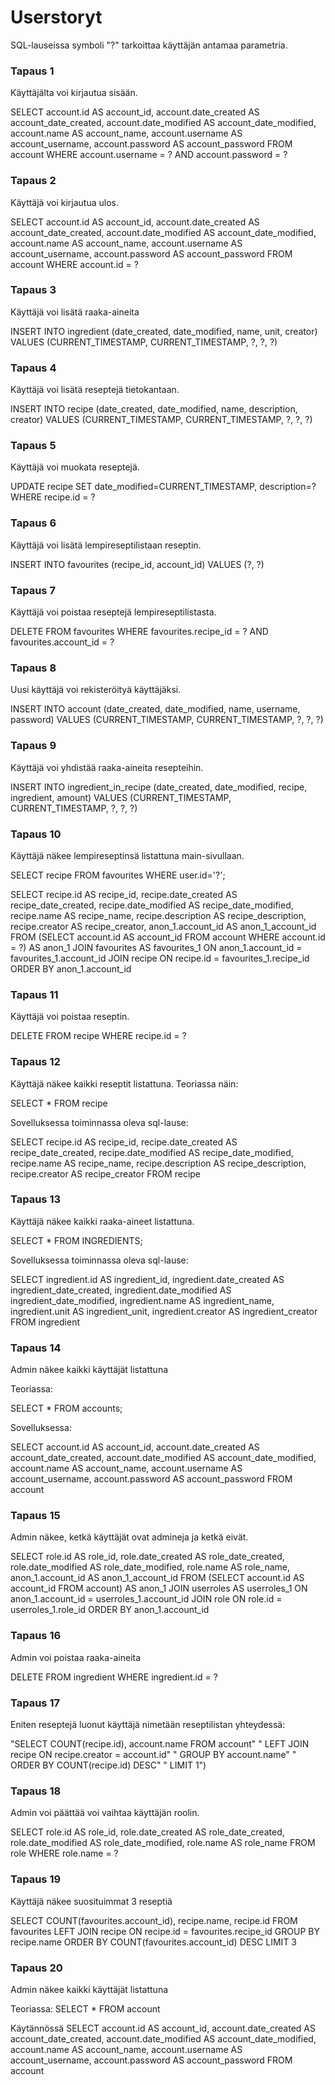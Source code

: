 # Userstoryt

SQL-lauseissa symboli "?" tarkoittaa käyttäjän antamaa parametria.


### Tapaus 1
Käyttäjälta voi kirjautua sisään. 

SELECT account.id AS account_id, account.date_created AS account_date_created, account.date_modified AS account_date_modified, account.name AS account_name, account.username AS account_username, account.password AS account_password 
FROM account 
WHERE account.username = ? AND account.password = ?


### Tapaus 2
Käyttäjä voi kirjautua ulos. 

SELECT account.id AS account_id, account.date_created AS account_date_created, account.date_modified AS account_date_modified, account.name AS account_name, account.username AS account_username, account.password AS account_password 
FROM account 
WHERE account.id = ?


### Tapaus 3
Käyttäjä voi lisätä raaka-aineita

INSERT INTO ingredient (date_created, date_modified, name, unit, creator) VALUES (CURRENT_TIMESTAMP, CURRENT_TIMESTAMP, ?, ?, ?)


### Tapaus 4
Käyttäjä voi lisätä reseptejä tietokantaan.

INSERT INTO recipe (date_created, date_modified, name, description, creator) VALUES (CURRENT_TIMESTAMP, CURRENT_TIMESTAMP, ?, ?, ?)

### Tapaus 5
Käyttäjä voi muokata reseptejä.

UPDATE recipe SET date_modified=CURRENT_TIMESTAMP, description=? WHERE recipe.id = ?


### Tapaus 6

Käyttäjä voi lisätä lempireseptilistaan reseptin. 

INSERT INTO favourites (recipe_id, account_id) VALUES (?, ?)


### Tapaus 7

Käyttäjä voi poistaa reseptejä lempireseptilistasta.

DELETE FROM favourites WHERE favourites.recipe_id = ? AND favourites.account_id = ?


### Tapaus 8

Uusi käyttäjä voi rekisteröityä käyttäjäksi.

INSERT INTO account (date_created, date_modified, name, username, password) VALUES (CURRENT_TIMESTAMP, CURRENT_TIMESTAMP, ?, ?, ?)


### Tapaus 9

Käyttäjä voi yhdistää raaka-aineita resepteihin.

INSERT INTO ingredient_in_recipe (date_created, date_modified, recipe, ingredient, amount) VALUES (CURRENT_TIMESTAMP, CURRENT_TIMESTAMP, ?, ?, ?)


### Tapaus 10

Käyttäjä näkee lempireseptinsä listattuna main-sivullaan.

SELECT recipe FROM favourites WHERE user.id='?';

SELECT recipe.id AS recipe_id, recipe.date_created AS recipe_date_created, recipe.date_modified AS recipe_date_modified, recipe.name AS recipe_name, recipe.description AS recipe_description, recipe.creator AS recipe_creator, anon_1.account_id AS anon_1_account_id 
FROM (SELECT account.id AS account_id 
FROM account 
WHERE account.id = ?) AS anon_1 JOIN favourites AS favourites_1 ON anon_1.account_id = favourites_1.account_id JOIN recipe ON recipe.id = favourites_1.recipe_id ORDER BY anon_1.account_id


### Tapaus 11

Käyttäjä voi poistaa reseptin.

DELETE FROM recipe WHERE recipe.id = ?


### Tapaus 12

Käyttäjä näkee kaikki reseptit listattuna.
Teoriassa näin: 

SELECT * FROM recipe


Sovelluksessa toiminnassa oleva sql-lause: 

SELECT recipe.id AS recipe_id, recipe.date_created AS recipe_date_created, recipe.date_modified AS recipe_date_modified, recipe.name AS recipe_name, recipe.description AS recipe_description, recipe.creator AS recipe_creator 
FROM recipe


### Tapaus 13

Käyttäjä näkee kaikki raaka-aineet listattuna.

SELECT * FROM INGREDIENTS;


Sovelluksessa toiminnassa oleva sql-lause:

SELECT ingredient.id AS ingredient_id, ingredient.date_created AS ingredient_date_created, ingredient.date_modified AS ingredient_date_modified, ingredient.name AS ingredient_name, ingredient.unit AS ingredient_unit, ingredient.creator AS ingredient_creator 
FROM ingredient



### Tapaus 14

Admin näkee kaikki käyttäjät listattuna

Teoriassa:

SELECT * FROM accounts;

Sovelluksessa:

SELECT account.id AS account_id, account.date_created AS account_date_created, account.date_modified AS account_date_modified, account.name AS account_name, account.username AS account_username, account.password AS account_password 
FROM account


### Tapaus 15

Admin näkee, ketkä käyttäjät ovat admineja ja ketkä eivät.

SELECT role.id AS role_id, role.date_created AS role_date_created, role.date_modified AS role_date_modified, role.name AS role_name, anon_1.account_id AS anon_1_account_id 
FROM (SELECT account.id AS account_id 
FROM account) AS anon_1 JOIN userroles AS userroles_1 ON anon_1.account_id = userroles_1.account_id JOIN role ON role.id = userroles_1.role_id ORDER BY anon_1.account_id


### Tapaus 16

Admin voi poistaa raaka-aineita

DELETE FROM ingredient WHERE ingredient.id = ?

### Tapaus 17

Eniten reseptejä luonut käyttäjä nimetään reseptilistan yhteydessä:

"SELECT COUNT(recipe.id), account.name FROM account"
                     " LEFT JOIN recipe ON recipe.creator = account.id"
                     " GROUP BY account.name"
                     " ORDER BY COUNT(recipe.id) DESC"
                     " LIMIT 1")


### Tapaus 18

Admin voi päättää voi vaihtaa käyttäjän roolin.

SELECT role.id AS role_id, role.date_created AS role_date_created, role.date_modified AS role_date_modified, role.name AS role_name 
FROM role 
WHERE role.name = ?


### Tapaus 19

Käyttäjä näkee suosituimmat 3 reseptiä

SELECT COUNT(favourites.account_id), recipe.name, recipe.id FROM favourites LEFT JOIN recipe ON recipe.id = favourites.recipe_id GROUP BY recipe.name ORDER BY COUNT(favourites.account_id) DESC LIMIT 3


### Tapaus 20

Admin näkee kaikki käyttäjät listattuna

Teoriassa: 
SELECT * FROM account


Käytännössä
SELECT account.id AS account_id, account.date_created AS account_date_created, account.date_modified AS account_date_modified, account.name AS account_name, account.username AS account_username, account.password AS account_password 
FROM account
